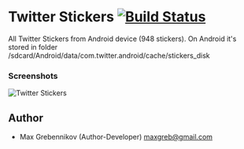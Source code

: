 # Twitter Stickers [![Build Status](https://img.shields.io/travis/bryanbraun/anchorjs/master.svg?style=flat)](https://maxgrebennikov.com/)

All Twitter Stickers from Android device (948 stickers).
On Android it's stored in folder /sdcard/Android/data/com.twitter.android/cache/stickers_disk

### Screenshots

![Twitter Stickers](https://68.media.tumblr.com/79c8c9fb0a3415a9c2112f00e56678ec/tumblr_inline_oc3mfqqelU1rrt6fj_540.png)

## Author
* Max Grebennikov (Author-Developer) maxgreb@gmail.com
